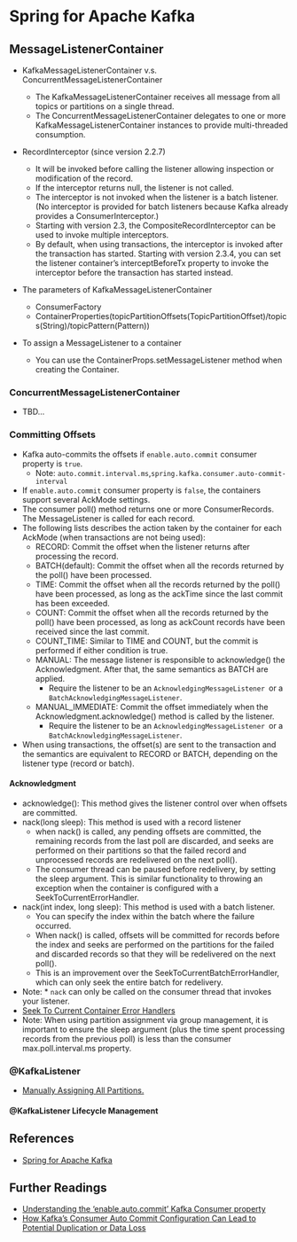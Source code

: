 # Spring for Apache Kafka

## MessageListenerContainer

* KafkaMessageListenerContainer v.s. ConcurrentMessageListenerContainer
    * The KafkaMessageListenerContainer receives all message from all topics or partitions on a single thread. 
    * The ConcurrentMessageListenerContainer delegates to one or more KafkaMessageListenerContainer instances to provide multi-threaded consumption.
    
* RecordInterceptor (since version 2.2.7)
    * It will be invoked before calling the listener allowing inspection or modification of the record. 
    * If the interceptor returns null, the listener is not called. 
    * The interceptor is not invoked when the listener is a batch listener. (No interceptor is provided for batch listeners because Kafka already provides a ConsumerInterceptor.)
    * Starting with version 2.3, the CompositeRecordInterceptor can be used to invoke multiple interceptors.
    * By default, when using transactions, the interceptor is invoked after the transaction has started. Starting with version 2.3.4, you can set the listener container’s interceptBeforeTx property to invoke the interceptor before the transaction has started instead.

* The parameters of KafkaMessageListenerContainer 
    * ConsumerFactory
    * ContainerProperties(topicPartitionOffsets(TopicPartitionOffset)/topics(String)/topicPattern(Pattern))

* To assign a MessageListener to a container 
    * You can use the ContainerProps.setMessageListener method when creating the Container.

### ConcurrentMessageListenerContainer

* TBD...

### Committing Offsets

* Kafka auto-commits the offsets if `enable.auto.commit` consumer property is `true`.
    * Note: `auto.commit.interval.ms`,`spring.kafka.consumer.auto-commit-interval`
* If `enable.auto.commit` consumer property is `false`, the containers support several AckMode settings.
* The consumer poll() method returns one or more ConsumerRecords. The MessageListener is called for each record. 
* The following lists describes the action taken by the container for each AckMode (when transactions are not being used):
    * RECORD: Commit the offset when the listener returns after processing the record.
    * BATCH(default): Commit the offset when all the records returned by the poll() have been processed.
    * TIME: Commit the offset when all the records returned by the poll() have been processed, as long as the ackTime since the last commit has been exceeded.
    * COUNT: Commit the offset when all the records returned by the poll() have been processed, as long as ackCount records have been received since the last commit.
    * COUNT_TIME: Similar to TIME and COUNT, but the commit is performed if either condition is true.
    * MANUAL: The message listener is responsible to acknowledge() the Acknowledgment. After that, the same semantics as BATCH are applied.
        * Require the listener to be an `AcknowledgingMessageListener `or a `BatchAcknowledgingMessageListener`.
    * MANUAL_IMMEDIATE: Commit the offset immediately when the Acknowledgment.acknowledge() method is called by the listener.
        * Require the listener to be an `AcknowledgingMessageListener `or a `BatchAcknowledgingMessageListener`.
* When using transactions, the offset(s) are sent to the transaction and the semantics are equivalent to RECORD or BATCH, depending on the listener type (record or batch).

#### Acknowledgment

* acknowledge(): This method gives the listener control over when offsets are committed.
* nack(long sleep): This method is used with a record listener
    * when nack() is called, any pending offsets are committed, the remaining records from the last poll are discarded, and seeks are performed on their partitions so that the failed record and unprocessed records are redelivered on the next poll(). 
    * The consumer thread can be paused before redelivery, by setting the sleep argument. This is similar functionality to throwing an exception when the container is configured with a SeekToCurrentErrorHandler.
* nack(int index, long sleep): This method is used with a batch listener.
    * You can specify the index within the batch where the failure occurred. 
    * When nack() is called, offsets will be committed for records before the index and seeks are performed on the partitions for the failed and discarded records so that they will be redelivered on the next poll(). 
    * This is an improvement over the SeekToCurrentBatchErrorHandler, which can only seek the entire batch for redelivery.
* Note: * `nack` can only be called on the consumer thread that invokes your listener. 
* [Seek To Current Container Error Handlers](https://docs.spring.io/spring-kafka/reference/html/#seek-to-current)
* Note: When using partition assignment via group management, it is important to ensure the sleep argument (plus the time spent processing records from the previous poll) is less than the consumer max.poll.interval.ms property.

### @KafkaListener
* [Manually Assigning All Partitions.](https://docs.spring.io/spring-kafka/reference/html/#tip-assign-all-parts)

#### @KafkaListener Lifecycle Management


## References
* [Spring for Apache Kafka](https://docs.spring.io/spring-kafka/reference/html/#reference)

## Further Readings
* [Understanding the ‘enable.auto.commit’ Kafka Consumer property](https://medium.com/@danieljameskay/understanding-the-enable-auto-commit-kafka-consumer-property-12fa0ade7b65)
* [How Kafka’s Consumer Auto Commit Configuration Can Lead to Potential Duplication or Data Loss](https://blog.newrelic.com/engineering/kafka-consumer-config-auto-commit-data-loss/)



